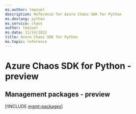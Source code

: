 ```yaml
---
ms.author: lmazuel
description: Reference for Azure Chaos SDK for Python
ms.devlang: python
ms.service: chaos
author: lmazuel
ms.data: 11/14/2022
title: Azure Chaos SDK for Python
ms.topic: reference
---
```

# Azure Chaos SDK for Python - preview

## Management packages - preview
[!INCLUDE [mgmt-packages](chaos-mgmt-index.md)]